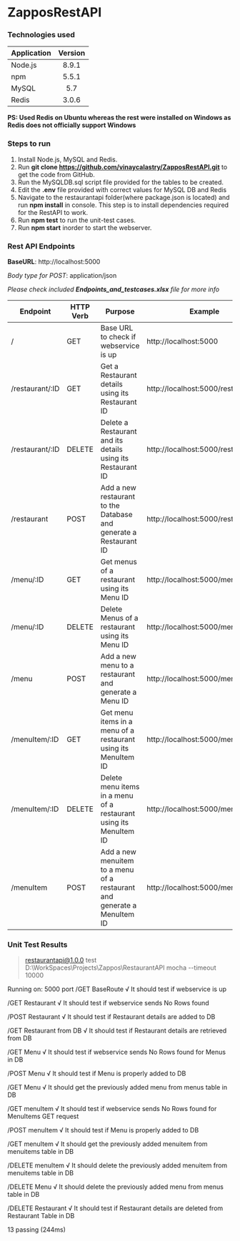 # ZapposRestAPI

### Technologies used
| Application   | Version       |       
| ------------- |:-------------:|
| Node.js       | 8.9.1         |
| npm           | 5.5.1         |
| MySQL         | 5.7           |
| Redis         | 3.0.6        |

__PS: Used Redis on Ubuntu whereas the rest were installed on Windows as Redis does not officially support Windows__

### Steps to run

1. Install Node.js, MySQL and Redis.
2. Run **git clone https://github.com/vinaycalastry/ZapposRestAPI.git** to get the code from GitHub.
3. Run the MySQLDB.sql script file provided for the tables to be created.
4. Edit the **.env** file provided with correct values for MySQL DB and Redis
5. Navigate to the restaurantapi folder(where package.json is located) and run **npm install** in console. This step is to install dependencies required for the RestAPI to work.
6. Run **npm test** to run the unit-test cases.
7. Run **npm start** inorder to start the webserver.


### Rest API Endpoints

**BaseURL**: http://localhost:5000

*Body type for POST*: application/json

_Please check included **Endpoints_and_testcases.xlsx** file for more info_

| Endpoint        | HTTP Verb | Purpose                                                                 | Example                            | JSON Example                                                                                          |
|-----------------|-----------|-------------------------------------------------------------------------|------------------------------------|-------------------------------------------------------------------------------------------------------|
| /               | GET       | Base URL to check if webservice is up                                   | http://localhost:5000              |                                                                                                       |
| /restaurant/:ID | GET       | Get a Restaurant details using its Restaurant ID                        | http://localhost:5000/restaurant/2 |                                                                                                       |
| /restaurant/:ID | DELETE    | Delete a Restaurant and its details using its Restaurant  ID            | http://localhost:5000/restaurant/2 |                                                                                                       |
| /restaurant     | POST      | Add a new restaurant to the Database and generate a Restaurant ID       | http://localhost:5000/restaurant   | {"RNAME":"Jack in the Box","ADDRESS":"San Fransisco","PHONE":"500-004-3003"}                          |
| /menu/:ID       | GET       | Get menus of a restaurant using its Menu ID                             | http://localhost:5000/menu/2       |                                                                                                       |
| /menu/:ID       | DELETE    | Delete Menus of a restaurant using its Menu ID                          | http://localhost:5000/menu/2       |                                                                                                       |
| /menu           | POST      | Add a new menu to a restaurant and generate a Menu ID                   | http://localhost:5000/menu         | {"MNAME":"Dinner","MDETAILS":"All dishes relating to dinner before 9:00PM are stored here","RID":"1"} |
| /menuItem/:ID   | GET       | Get menu items in a menu of a restaurant using its MenuItem ID          | http://localhost:5000/menuItem/2   |                                                                                                       |
| /menuItem/:ID   | DELETE    | Delete menu items in a menu of a restaurant using its MenuItem ID       | http://localhost:5000/menuItem/2   |                                                                                                       |
| /menuItem       | POST      | Add a new menuitem to a menu of a restaurant and generate a MenuItem ID | http://localhost:5000/menuItem     | {"MITEMNAME":"PrimeRib","MITEMDETAILS":"Burger","MITEMPRICE":4.95,"MID":"1","RID":"1"}                |


### Unit Test Results

> restaurantapi@1.0.0 test D:\WorkSpaces\Projects\Zappos\RestaurantAPI
> mocha --timeout 10000



Running on: 5000 port
  /GET BaseRoute
    √ It should test if webservice is up

  /GET Restaurant
    √ It should test if webservice sends No Rows found

  /POST Restaurant
    √ It should test if Restaurant details are added to DB

  /GET Restaurant from DB
    √ It should test if Restaurant details are retrieved from DB

  /GET Menu
    √ It should test if webservice sends No Rows found for Menus in DB

  /POST Menu
    √ It should test if Menu is properly added to DB

  /GET Menu
    √ It should get the previously added menu from menus table in DB

  /GET menuItem
    √ It should test if webservice sends No Rows found for MenuItems GET request

  /POST menuItem
    √ It should test if Menu is properly added to DB

  /GET menuItem
    √ It should get the previously added menuitem from menuitems table in DB

  /DELETE menuItem
    √ It should delete the previously added menuitem from menuitems table in DB

  /DELETE Menu
    √ It should delete the previously added menu from menus table in DB

  /DELETE Restaurant
    √ It should test if Restaurant details are deleted from Restaurant Table in DB


  13 passing (244ms)